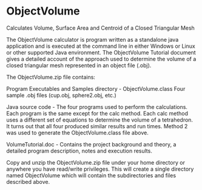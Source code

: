 # ObjectVolume
Calculates Volume, Surface Area and Centroid of a Closed Triangular Mesh

The ObjectVolume calculator is program written as a standalone java application and is executed at the command line in either Windows or Linux or other supported Java environment. The ObjectVolume Tutorial document gives a detailed account of the approach used to determine the volume of a closed triangular mesh represented in an object file (.obj).

The ObjectVolume.zip file contains: 

  Program Executables and Samples directory - 
    ObjectVolume.class Four sample .obj files (cup.obj, sphere2.obj, etc.)
  
  Java source code - 
      The four programs used to perform the calculations. Each program is the same except for the calc method. Each calc method uses a different set of equations to determine the volume of a tetrahedron. It turns out that all four produced similar results and run times. Method 2 was used to generate the ObjectVolume.class file above.
  
  VolumeTutorial.doc - 
    Contains the project background and theory, a detailed program description, notes and execution results.
  
Copy and unzip the ObjectVolume.zip file under your home directory or anywhere you have read/write privileges. This will create a single directory named ObjectVolume which will contain the subdirectories and files described above.
